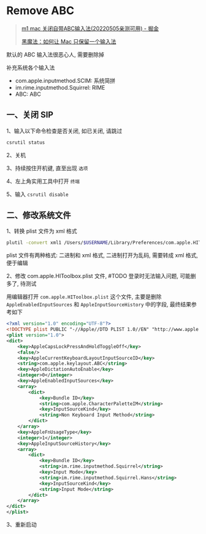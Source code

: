 # Remove ABC

> [m1 mac 关闭自带ABC输入法(20220505亲测可用) - 掘金](https://juejin.cn/post/7094168323968991262)
> 
> [黑魔法：如何让 Mac 只保留一个输入法](https://vastiny.com/post/omo7cs3h0mm3g3ct.html)

默认的 ABC 输入法很恶心人, 需要删除掉

补充系统各个输入法
- com.apple.inputmethod.SCIM: 系统简拼
- im.rime.inputmethod.Squirrel: RIME
- ABC: ABC

## 一、关闭 SIP

1、输入以下命令检查是否关闭, 如已关闭, 请跳过
```bash
csrutil status
```

2、关机

3、持续按住开机键, 直至出现 `选项`

4、左上角实用工具中打开 `终端`

5、输入 `csrutil disable`

## 二、修改系统文件

1、转换 plist 文件为 xml 格式

```bash
plutil -convert xml1 /Users/$USERNAME/Library/Preferences/com.apple.HIToolbox.plist
```

plist 文件有两种格式: 二进制和 xml 格式, 二进制打开为乱码, 需要转成 xml 格式, 便于编辑

2、修改 com.apple.HIToolbox.plist 文件, #TODO 登录时无法输入问题, 可能删多了, 待测试

用编辑器打开 `com.apple.HIToolbox.plist` 这个文件, 主要是删除 `AppleEnabledInputSources` 和 `AppleInputSourceHistory` 中的字段, 最终结果参考如下

```xml
<?xml version="1.0" encoding="UTF-8"?>
<!DOCTYPE plist PUBLIC "-//Apple//DTD PLIST 1.0//EN" "http://www.apple.com/DTDs/PropertyList-1.0.dtd">
<plist version="1.0">
<dict>
	<key>AppleCapsLockPressAndHoldToggleOff</key>
	<false/>
	<key>AppleCurrentKeyboardLayoutInputSourceID</key>
	<string>com.apple.keylayout.ABC</string>
	<key>AppleDictationAutoEnable</key>
	<integer>0</integer>
	<key>AppleEnabledInputSources</key>
	<array>
		<dict>
			<key>Bundle ID</key>
			<string>com.apple.CharacterPaletteIM</string>
			<key>InputSourceKind</key>
			<string>Non Keyboard Input Method</string>
		</dict>
	</array>
	<key>AppleFnUsageType</key>
	<integer>1</integer>
	<key>AppleInputSourceHistory</key>
	<array>
		<dict>
			<key>Bundle ID</key>
			<string>im.rime.inputmethod.Squirrel</string>
			<key>Input Mode</key>
			<string>im.rime.inputmethod.Squirrel.Hans</string>
			<key>InputSourceKind</key>
			<string>Input Mode</string>
		</dict>
	</array>
</dict>
</plist>

```

3、重新启动